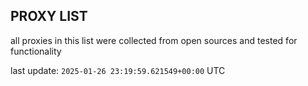 ## PROXY LIST

all proxies in this list were collected from open sources and tested for functionality

last update: `2025-01-26 23:19:59.621549+00:00` UTC